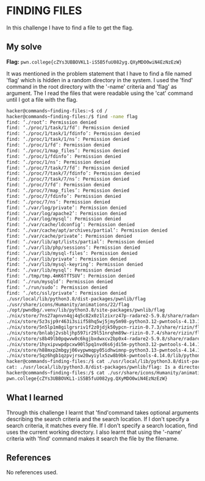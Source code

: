 # FINDING FILES
In this challenge I have to find a file to get the flag.

## My solve
**Flag:** `pwn.college{cZYs3UBBOVKL1-iS5B5fuU082yg.QXyMDO0wiN4EzNzEzW}`

It was mentioned in the problem statement that I have to find a file named 'flag' which is hidden in a random directory in the system. I used the 'find' command in the root directory with the '-name' criteria and 'flag' as argument. The I read the files that were readable using the 'cat' command until I got a file with the flag.
```bash
hacker@commands~finding-files:~$ cd /
hacker@commands~finding-files:/$ find -name flag
find: ‘./root’: Permission denied
find: ‘./proc/1/task/1/fd’: Permission denied
find: ‘./proc/1/task/1/fdinfo’: Permission denied
find: ‘./proc/1/task/1/ns’: Permission denied
find: ‘./proc/1/fd’: Permission denied
find: ‘./proc/1/map_files’: Permission denied
find: ‘./proc/1/fdinfo’: Permission denied
find: ‘./proc/1/ns’: Permission denied
find: ‘./proc/7/task/7/fd’: Permission denied
find: ‘./proc/7/task/7/fdinfo’: Permission denied
find: ‘./proc/7/task/7/ns’: Permission denied
find: ‘./proc/7/fd’: Permission denied
find: ‘./proc/7/map_files’: Permission denied
find: ‘./proc/7/fdinfo’: Permission denied
find: ‘./proc/7/ns’: Permission denied
find: ‘./var/log/private’: Permission denied
find: ‘./var/log/apache2’: Permission denied
find: ‘./var/log/mysql’: Permission denied
find: ‘./var/cache/ldconfig’: Permission denied
find: ‘./var/cache/apt/archives/partial’: Permission denied
find: ‘./var/cache/private’: Permission denied
find: ‘./var/lib/apt/lists/partial’: Permission denied
find: ‘./var/lib/php/sessions’: Permission denied
find: ‘./var/lib/mysql-files’: Permission denied
find: ‘./var/lib/private’: Permission denied
find: ‘./var/lib/mysql-keyring’: Permission denied
find: ‘./var/lib/mysql’: Permission denied
find: ‘./tmp/tmp.4mK6TfTSUV’: Permission denied
find: ‘./run/mysqld’: Permission denied
find: ‘./run/sudo’: Permission denied
find: ‘./etc/ssl/private’: Permission denied
./usr/local/lib/python3.8/dist-packages/pwnlib/flag
./usr/share/icons/Humanity/animations/22/flag
./opt/pwndbg/.venv/lib/python3.8/site-packages/pwnlib/flag
./nix/store/7ns27apnvn4qj4q5c82x0z1lzixrz47p-radare2-5.9.8/share/radare2/5.9.8/flag
./nix/store/5z3sjp9r463i3siif58hq5wj5jmy5m98-python3.12-pwntools-4.13.1/lib/python3.12/site-packages/pwnlib/flag
./nix/store/5n5lp1m8gilgrsriv1f2z0jdjk50ypcn-rizin-0.7.3/share/rizin/flag
./nix/store/bnlabj2vsbljhp597ir29l51nrqhm89w-rizin-0.7.4/share/rizin/flag
./nix/store/s8b49lb0pqwvw0c6kgjbxdwxcv2bp0x4-radare2-5.9.8/share/radare2/5.9.8/flag
./nix/store/1hyxipvwpdpcxw90l5pq1nvd6s6jdi5m-python3.12-pwntools-4.14.1/lib/python3.12/site-packages/pwnlib/flag
./nix/store/h88mxp2mbgyj06vypwmqpy05idhwimnp-python3.13-pwntools-4.14.1/lib/python3.13/site-packages/pwnlib/flag
./nix/store/5qz6hgb1qzpvjrsw20wyiylx5zw8b9bk-pwntools-4.14.0/lib/python3.13/site-packages/pwnlib/flag
hacker@commands~finding-files:/$ cat ./usr/local/lib/python3.8/dist-packages/pwnlib/flag
cat: ./usr/local/lib/python3.8/dist-packages/pwnlib/flag: Is a directory
hacker@commands~finding-files:/$ cat ./usr/share/icons/Humanity/animations/22/flag
pwn.college{cZYs3UBBOVKL1-iS5B5fuU082yg.QXyMDO0wiN4EzNzEzW}
```

## What I learned
Through this challenge I learnt that 'find'command takes optional arguments describing the search criteria and the search location. If I don't specify a search criteria, it matches every file. If I don't specify a search location, find uses the current working directory. I also learnt that using the '-name' criteria with 'find' command makes it search the file by the filename. 

## References 
No references used.

